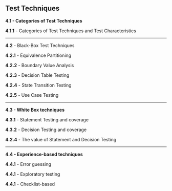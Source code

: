 ## Test Techniques

**4.1 - Categories of Test Techniques**
    
**4.1.1** - Categories of Test Techniques and Test Characteristics

___
**4.2** - Black-Box Test Techniques

**4.2.1** - Equivalence Partitioning

**4.2.2** - Boundary Value Analysis

**4.2.3** - Decision Table Testing

**4.2.4** - State Transition Testing

**4.2.5** - Use Case Testing

___
**4.3 - White Box techniques**

**4.3.1** - Statement Testing and coverage

**4.3.2** - Decision Testing and coverage 

**4.2.4** - The value of Statement and Decision Testing

___
**4.4 - Experience-based techniques**

**4.4.1** - Error guessing

**4.4.1** - Exploratory testing

**4.4.1** - Checklist-based
